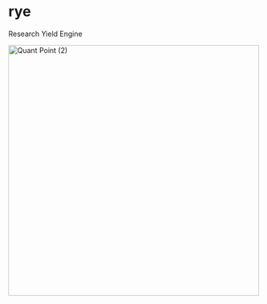 # rye

Research Yield Engine

<img width="500" height="500" alt="Quant Point (2)" src="https://github.com/user-attachments/assets/163175d4-2baf-4cca-ac28-afbda6c4b04b" />
